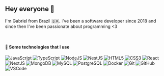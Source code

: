 ## Hey everyone 👋

I'm Gabriel from Brazil 🇧🇷. I've been a software developer since 2018 and since then I've been passionate about programming <3

<br>

#### 🚀 Some technologies that I use

![JavaScript](https://img.shields.io/badge/-JavaScript-black?style=flat-square&logo=javascript)
![TypeScript](https://img.shields.io/badge/-TypeScript-007ACC?style=flat-square&logo=typescript&logoColor=ffffff)
![NodeJS](https://img.shields.io/badge/-Nodejs-0c6f0c?style=flat-square&logo=node.js)
![NestJS](https://img.shields.io/badge/-NestJS-E0234E?style=flat-square&logo=nestjs&logoColor=white)
![HTML5](https://img.shields.io/badge/-HTML5-E34F26?style=flat-square&logo=html5&logoColor=white)
![CSS3](https://img.shields.io/badge/-CSS3-1572B6?style=flat-square&logo=css3)
![React](https://img.shields.io/badge/-React-08abd8?style=flat-square&logo=react&logoColor=white)
![NextJS](https://img.shields.io/badge/-NextJS-black?style=flat-square&logo=next.js&logoColor=white)
![MongoDB](https://img.shields.io/badge/-MongoDB-black?style=flat-square&logo=mongodb)
![MySQL](https://img.shields.io/badge/-MySQL-336791?style=flat-square&logo=mysql&logoColor=white)
![PostgreSQL](https://img.shields.io/badge/-PostgreSQL-336791?style=flat-square&logo=postgresql)
![Docker](https://img.shields.io/badge/-Docker-2496ED?style=flat-square&logo=docker&logoColor=white)
![Git](https://img.shields.io/badge/-Git-black?style=flat-square&logo=git)
![GitHub](https://img.shields.io/badge/-GitHub-black?style=flat-square&logo=github)
![VSCode](https://img.shields.io/badge/-VSCode-007ACC?style=flat-square&logo=visual-studio-code&logoColor=white)
